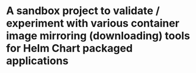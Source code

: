 # A sandbox project to validate / experiment with various container image mirroring (downloading) tools for Helm Chart packaged applications
